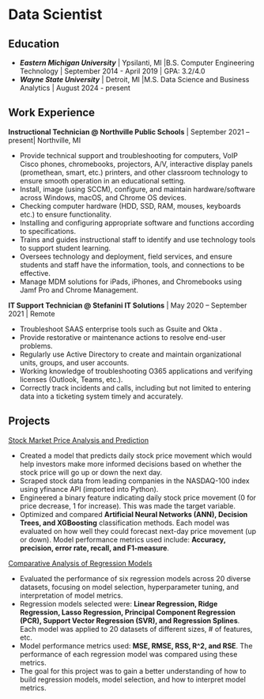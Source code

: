 # Data Scientist 

## Education 
- ***Eastern Michigan University*** | Ypsilanti, MI |B.S. Computer Engineering Technology | September 2014 - April 2019 | GPA: 3.2/4.0
- ***Wayne State University*** | Detroit, MI |M.S. Data Science and Business Analytics | August 2024 - present

## Work Experience
**Instructional Technician @ Northville Public Schools** | September 2021 – present| Northville, MI
- Provide technical support and troubleshooting for computers, VoIP Cisco phones, chromebooks, projectors, A/V, interactive display panels (promethean, smart, etc.) printers, and other classroom technology to ensure smooth operation in an educational setting.
- Install, image (using SCCM), configure, and maintain hardware/software across Windows, macOS, and Chrome OS devices.
- Checking computer hardware (HDD, SSD, RAM, mouses, keyboards etc.) to ensure functionality.
- Installing and configuring appropriate software and functions according to specifications.
- Trains and guides instructional staff to identify and use technology tools to support student learning.
- Oversees technology and deployment, field services, and ensure students and staff have the information, tools, and connections to be effective.
- Manage MDM solutions for iPads, iPhones, and Chromebooks using Jamf Pro and Chrome Management.

**IT  Support Technician @ Stefanini IT Solutions** | May 2020 – September 2021 | Remote
- Troubleshoot SAAS enterprise tools such as Gsuite and Okta .
- Provide restorative or maintenance actions to resolve end-user problems.
- Regularly use Active Directory to create and maintain organizational units, groups, and user accounts.
- Working knowledge of troubleshooting O365 applications and verifying licenses (Outlook, Teams, etc.).
- Correctly track incidents and calls, including but not limited to entering data into a ticketing system timely and accurately.

## Projects
[Stock Market Price Analysis and Prediction](https://github.com/eloweDS/stock_market_project/tree/main)
- Created a model that predicts daily stock price movement which would help investors make more informed decisions based on whether the stock price will go up or down the next day.
- Scraped stock data from leading companies in the NASDAQ-100 index using yfinance API (imported into Python).
- Engineered a binary feature indicating daily stock price movement (0 for price decrease, 1 for increase). This was made the target variable. 
- Optimized and compared **Artificial Neural Networks (ANN), Decision Trees, and XGBoosting** classification methods. Each model was evaluated on how well they could forecast next-day price movement (up or down). Model performance metrics used include: **Accuracy, precision, error rate, recall, and F1-measure**.

[Comparative Analysis of Regression Models](https://github.com/eloweDS/regression_models_comparison)
- Evaluated the performance of six regression models across 20 diverse datasets, focusing on model selection, hyperparameter tuning, and interpretation of model metrics.
- Regression models selected were: **Linear Regression, Ridge Regression, Lasso Regression, Principal Component Regression (PCR), Support Vector Regression (SVR), and Regression Splines**. Each model was applied to 20 datasets of different sizes, # of features, etc.
- Model performance metrics used: **MSE, RMSE, RSS, R^2, and RSE**. The performance of each regression model was compared using these metrics.
- The goal for this project was to gain a better understanding of how to build regression models, model selection, and how to interpret model metrics.

